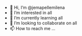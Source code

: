 - 👋 Hi, I’m @jemapellemilena
- 👀 I’m interested in all
- 🌱 I’m currently learning all
- 💞️ I’m looking to collaborate on all
- 📫 How to reach me ...

<!---
jemapellemilena/jemapellemilena is a ✨ special ✨ repository because its `README.md` (this file) appears on your GitHub profile.
You can click the Preview link to take a look at your changes.
--->
